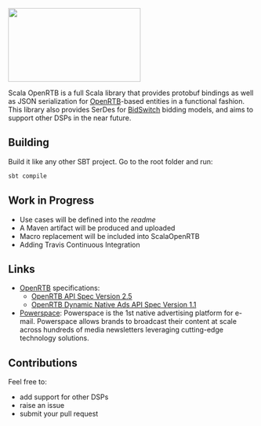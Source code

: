 <img src="https://storage.googleapis.com/github-imgs/scala-open-rtb.png" width="270" height="150"/>

Scala OpenRTB is a full Scala library that provides protobuf bindings as well as JSON serialization for [OpenRTB](https://www.iab.com/guidelines/real-time-bidding-rtb-project/)-based entities in a functional fashion. 
This library also provides SerDes for [BidSwitch](http://www.bidswitch.com/) bidding models, and aims to support other DSPs in the near future.

## Building
Build it like any other SBT project. Go to the root folder and run:

```bash
sbt compile
```

## Work in Progress
 - Use cases will be defined into the *readme*
 - A Maven artifact will be produced and uploaded
 - Macro replacement will be included into ScalaOpenRTB
 - Adding Travis Continuous Integration

## Links

* [OpenRTB](https://www.iab.com/guidelines/real-time-bidding-rtb-project/) specifications:
  * [OpenRTB API Spec Version 2.5](https://www.iab.com/wp-content/uploads/2016/03/OpenRTB-API-Specification-Version-2-5-FINAL.pdf)
  * [OpenRTB Dynamic Native Ads API Spec Version 1.1](https://www.iab.com/wp-content/uploads/2016/03/OpenRTB-Native-Ads-Specification-1-1_2016.pdf)
* [Powerspace](https://powerspace.com/en/): Powerspace is the 1st native advertising platform for e-mail. Powerspace allows brands to broadcast their content at scale across hundreds of media newsletters leveraging cutting-edge technology solutions.

## Contributions

Feel free to:

- add support for other DSPs
- raise an issue
- submit your pull request